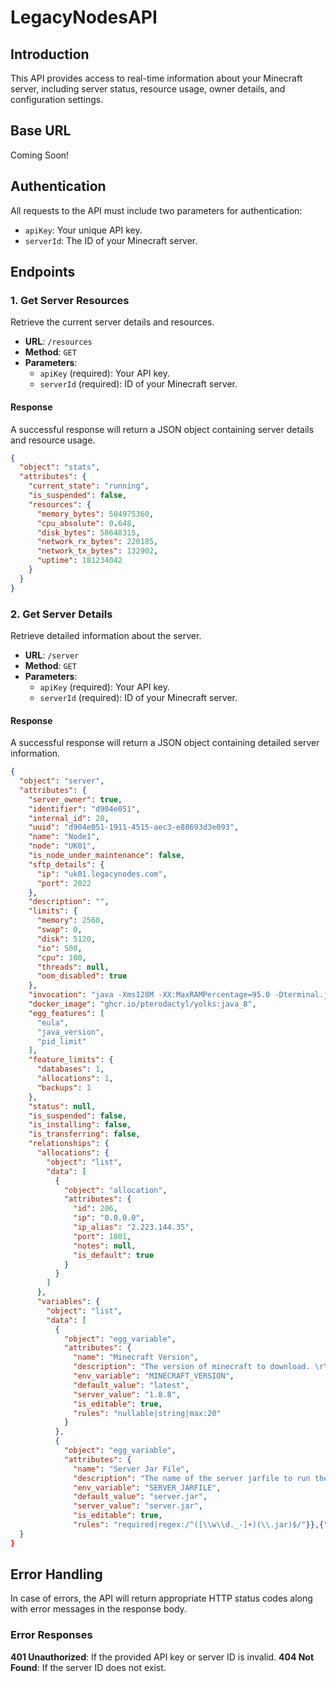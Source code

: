 # LegacyNodesAPI
## Introduction

This API provides access to real-time information about your Minecraft server, including server status, resource usage, owner details, and configuration settings.

## Base URL
Coming Soon!

## Authentication

All requests to the API must include two parameters for authentication:

- `apiKey`: Your unique API key.
- `serverId`: The ID of your Minecraft server.

## Endpoints

### 1. Get Server Resources

Retrieve the current server details and resources.

- **URL**: `/resources`
- **Method**: `GET`
- **Parameters**:
  - `apiKey` (required): Your API key.
  - `serverId` (required): ID of your Minecraft server.

#### Response

A successful response will return a JSON object containing server details and resource usage.

```json
{
  "object": "stats",
  "attributes": {
    "current_state": "running",
    "is_suspended": false,
    "resources": {
      "memory_bytes": 504975360,
      "cpu_absolute": 0.648,
      "disk_bytes": 58648315,
      "network_rx_bytes": 220185,
      "network_tx_bytes": 132902,
      "uptime": 181234042
    }
  }
}
```

### 2. Get Server Details

Retrieve detailed information about the server.

- **URL**: `/server`
- **Method**: `GET`
- **Parameters**:
  - `apiKey` (required): Your API key.
  - `serverId` (required): ID of your Minecraft server.

#### Response

A successful response will return a JSON object containing detailed server information.

```json
{
  "object": "server",
  "attributes": {
    "server_owner": true,
    "identifier": "d904e051",
    "internal_id": 20,
    "uuid": "d904e051-1911-4515-aec3-e88693d3e093",
    "name": "Node1",
    "node": "UK01",
    "is_node_under_maintenance": false,
    "sftp_details": {
      "ip": "uk01.legacynodes.com",
      "port": 2022
    },
    "description": "",
    "limits": {
      "memory": 2560,
      "swap": 0,
      "disk": 5120,
      "io": 500,
      "cpu": 100,
      "threads": null,
      "oom_disabled": true
    },
    "invocation": "java -Xms128M -XX:MaxRAMPercentage=95.0 -Dterminal.jline=false -Dterminal.ansi=true -jar server.jar",
    "docker_image": "ghcr.io/pterodactyl/yolks:java_8",
    "egg_features": [
      "eula",
      "java_version",
      "pid_limit"
    ],
    "feature_limits": {
      "databases": 1,
      "allocations": 1,
      "backups": 1
    },
    "status": null,
    "is_suspended": false,
    "is_installing": false,
    "is_transferring": false,
    "relationships": {
      "allocations": {
        "object": "list",
        "data": [
          {
            "object": "allocation",
            "attributes": {
              "id": 206,
              "ip": "0.0.0.0",
              "ip_alias": "2.223.144.35",
              "port": 1801,
              "notes": null,
              "is_default": true
            }
          }
        ]
      },
      "variables": {
        "object": "list",
        "data": [
          {
            "object": "egg_variable",
            "attributes": {
              "name": "Minecraft Version",
              "description": "The version of minecraft to download. \r\n\r\nLeave at latest to always get the latest version. Invalid versions will default to latest.",
              "env_variable": "MINECRAFT_VERSION",
              "default_value": "latest",
              "server_value": "1.8.8",
              "is_editable": true,
              "rules": "nullable|string|max:20"
            }
          },
          {
            "object": "egg_variable",
            "attributes": {
              "name": "Server Jar File",
              "description": "The name of the server jarfile to run the server with.",
              "env_variable": "SERVER_JARFILE",
              "default_value": "server.jar",
              "server_value": "server.jar",
              "is_editable": true,
              "rules": "required|regex:/^([\\w\\d._-]+)(\\.jar)$/"}},{"object":"egg_variable","attributes":{"name":"Build Number","description":"The build number for the paper release.\r\n\r\nLeave at latest to always get the latest version. Invalid versions will default to latest.","env_variable":"BUILD_NUMBER","default_value":"latest","server_value":"latest","is_editable":true,"rules":"required|string|max:20"}}]}}},"meta":{"is_server_owner":true,"user_permissions":["*"]}
  }
}
```

## Error Handling

In case of errors, the API will return appropriate HTTP status codes along with error messages in the response body.

### Error Responses
**401 Unauthorized**: If the provided API key or server ID is invalid.
**404 Not Found**: If the server ID does not exist.



